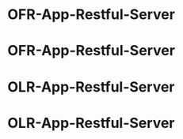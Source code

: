 # OFR-App-Restful-Server
# OFR-App-Restful-Server
# OLR-App-Restful-Server
# OLR-App-Restful-Server
